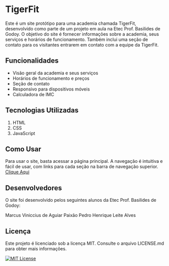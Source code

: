 # TigerFit

Este é um site protótipo para uma academia chamada TigerFit, desenvolvido como parte de um projeto em aula na Etec Prof. Basilides de Godoy.
O objetivo do site é fornecer informações sobre a academia, seus serviços e horários de funcionamento. Também inclui uma seção de contato para os visitantes entrarem em contato com a equipe da TigerFit.

## Funcionalidades
- Visão geral da academia e seus serviços
- Horários de funcionamento e preços
- Seção de contato
- Responsivo para dispositivos móveis
- Calculadora de IMC

## Tecnologias Utilizadas
1. HTML
2. CSS
3. JavaScript

## Como Usar
Para usar o site, basta acessar a página principal. A navegação é intuitiva e fácil de usar, com links para cada seção na barra de navegação superior.
[Clique Aqui](https://vini1404.github.io/TigerFit/)

## Desenvolvedores
O site foi desenvolvido pelos seguintes alunos da Etec Prof. Basilides de Godoy:

Marcus Viniccius de Aguiar Paixão
Pedro Henrique Leite Alves

## Licença
Este projeto é licenciado sob a licença MIT. Consulte o arquivo LICENSE.md para obter mais informações.

[![MIT License](https://img.shields.io/badge/License-MIT-green.svg)](https://github.com/Vini1404/TigerFit/blob/main/LICENSE.md)
